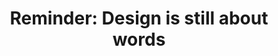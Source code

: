 ---
title: "Reminder: Design is still about words"
origin: svn
category: thinks
permalink: http://37signals.com/svn/posts/3404-reminder-design-is-still-about-words
---